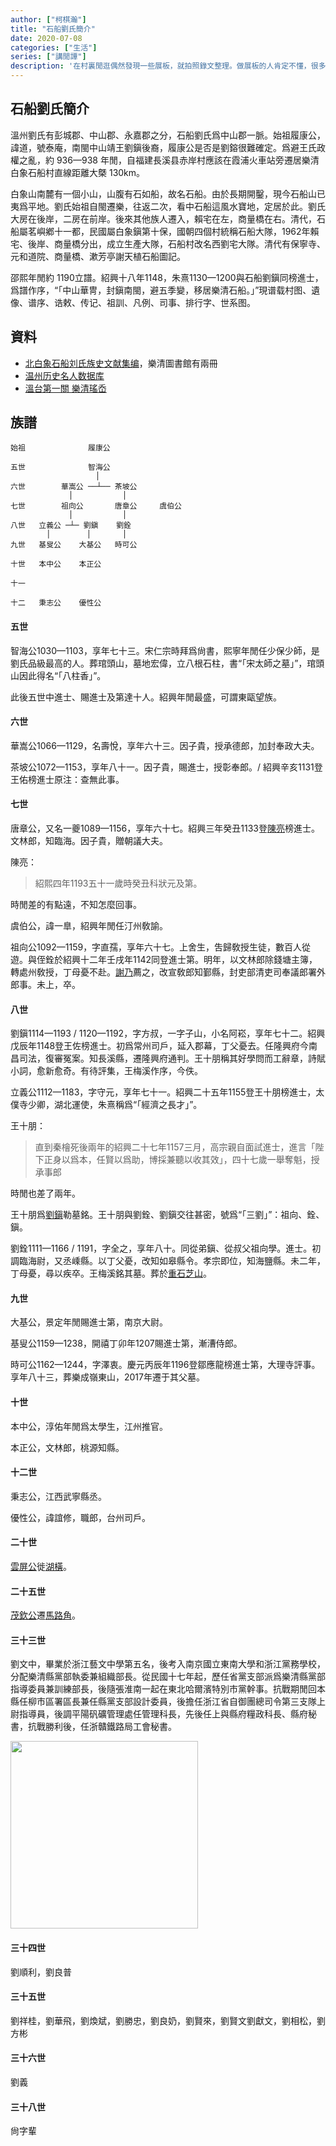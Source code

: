 ```yaml
---
author: ["柯棋瀚"]
title: "石船劉氏簡介"
date: 2020-07-08
categories: ["生活"]
series: ["講閒譚"]
description: '在村裏閒逛偶然發現一些展板，就拍照錄文整理。做展板的人肯定不懂，很多錯誤，體例也很不整齊。我也沒法去找族譜，以後有機會再說吧。'
---
```


## 石船劉氏簡介

溫州劉氏有彭城郡、中山郡、永嘉郡之分，石船劉氏爲中山郡一脈。始祖履康公，諱道，號泰庵，南閩中山靖王劉鎭後裔，履康公是否是劉鎔很難確定。爲避王氏政權之亂，約 936—938 年閒，自福建長溪县赤岸村<n>應該在霞浦火車站旁</n>遷居樂清白象石船村<n>直線距離大槩 130km</n>。

白象山南麓有一個小山，山腹有石如船，故名石船。由於長期開鑿，現今石船山已夷爲平地。劉氏始祖自閩遷樂，往返二次，看中石船這風水寶地，定居於此。劉氏大房在後岸，二房在前岸。後來其他族人遷入，賴宅在左，商量橋在右。清代，石船屬茗嶼鄕十一都，民國屬白象鎭第十保，國朝四個村統稱石船大隊，1962年賴宅、後岸、商量橋分出，成立生產大隊，石船村改名西劉宅大隊。清代有保寧寺、元和道院、商量橋、漱芳亭<n>謝天植<v>石船圖記</v></n>。

邵熙年閒<n>約 1190</n>立譜。紹興十八年<n>1148</n>，朱熹<n>1130—1200</n>與石船劉鎭同榜進士，爲譜作序，<q>「中山華冑，封鎭南閩，避五季變，移居樂清石船。」</q>現谱载村图、遺像、谱序、诰敕、传记、祖訓、凡例、司事、排行字、世系图。

## 資料

- <v>[北白象石船刘氏族史文献集编](http://opac3.wzlib.cn/opac/search?q=北白象石船刘氏族史文献集编&search=搜索&searchWay=title)</v>，樂清圖書館有兩冊
- [温州历史名人数据库](http://lsmr.wzlib.cn)
- [溫台第一關 樂清瑤岙](https://kknews.cc/history/emjk2aq.html)

## 族譜

```
始祖              履康公
                  
五世              智海公
                   │
六世        華嵩公 ──┴── 茶坡公
             │           │
七世        祖向公       唐章公     虞伯公
             │           │
八世   立義公 ─┴─ 劉鎭    劉銓
        │        │       │ 
九世   基叟公    大基公   時可公
  
十世   本中公    本正公

十一

十二   秉志公    優性公
```

#### 五世

智海公<n>1030—1103</n>，享年七十三。宋仁宗時拜爲尙書，熙寧年閒任少保少師，是劉氏品級最高的人。葬琯頭山，墓地宏偉，立八根石柱，書<q>「宋太師之墓」</q>，琯頭山因此得名<q>「八柱香」</q>。

此後五世中進士、賜進士及第達十人。紹興年閒最盛，可謂東甌望族。

#### 六世

華嵩公<n>1066—1129</n>，名壽悅，享年六十三。因子貴，授承德郎，加封奉政大夫。

茶坡公<n>1072—1153</n>，享年八十一。因子貴，賜進士，授彰奉郎。/ 紹興辛亥<n>1131</n>登王佑榜進士<n>原注：查無此事</n>。

#### 七世

唐章公，又名一夔<n>1089—1156</n>，享年六十七。紹興三年癸丑<n>1133</n>登<u>陳亮</u>榜進士。文林郎，知臨海。因子貴，贈朝議大夫。

陳亮：

> 紹熙四年<n>1193</n>五十一歲時癸丑科狀元及第。

時閒差的有點遠，不知怎麼回事。

虞伯公，諱一臯，紹興年閒任汀州敎諭。

祖向公<n>1092—1159</n>，字直孺，享年六十七。上舍生，吿歸敎授生徒，數百人從遊。與侄銓於紹興十二年壬戌年<n>1142</n>同登進士第。明年，以文林郎除錢塘主簿，轉處州敎授，丁母憂不赴。<u>謝乃</u>薦之，改宣敎郎知鄞縣，封吏部清吏司奉議郎署外郎事。未上，卒。

#### 八世

劉鎭<n>1114—1193 / 1120—1192</n>，字方叔，一字子山，小名阿崧，享年七十二。紹興戊辰年<n>1148</n>登王佐榜進士。初爲常州司戶，延入郡幕，丁父憂去。任隆興府<n>今南昌</n>司法，復審冤案。知長溪縣，遷隆興府通判。王十朋稱其好學問而工辭章，詩賦小詞，愈新愈奇。有<v>待評集</v>，王梅溪作序，今佚。

立義公<n>1112—1183</n>，字守元，享年七十一。紹興二十五年<n>1155</n>登王十朋榜進士，太僕寺少卿，湖北運使，朱熹稱爲<q>「經濟之長才」</q>。

王十朋：

> 直到秦檜死後兩年的紹興二十七年<n>1157</n>三月，高宗親自面試進士，進言「陛下正身以爲本，任賢以爲助，博採兼聽以收其效」，四十七歲一舉奪魁，授承事郎

時閒也差了兩年。

王十朋爲<u>劉鎭</u>勒墓銘。王十朋與劉銓、劉鎭交往甚密，號爲<q>「三劉」</q>：祖向、銓、鎭。

劉銓<n>1111—1166 / 1191</n>，字全之，享年八十。同從弟鎭、從叔父祖向學。進士。初調臨海尉，又丞嵊縣。以丁父憂，改知如皋縣令。孝宗即位，知海鹽縣。未二年，丁母憂，尋以疾卒。王梅溪銘其墓。葬於<u>重石</u><u>芝山</u>。

#### 九世

大基公，景定年閒賜進士第，南京大尉。

基叟公<n>1159—1238</n>，開禧丁卯年<n>1207</n>賜進士第，漸漕侍郎。

時可公<n>1162—1244</n>，字澤衷。慶元丙辰年<n>1196</n>登鄒應龍榜進士第，大理寺評事。享年八十三，葬樂成嶺東山，2017年遷于其父墓。

#### 十世

本中公，淳佑年閒爲太學生，江州推官。

本正公，文林郎，桃源知縣。

#### 十二世

秉志公，江西武寧縣丞。

優性公，諱誼修，職郎，台州司戶。

#### 二十世

<u>雲屏公</u>徙<u>湖橫</u>。

#### 二十五世

<u>茂欽公</u>遷<u>馬路角</u>。

#### 三十三世

劉文中，畢業於浙江藝文中學第五名，後考入南京國立東南大學和浙江黨務學校，分配樂清縣黨部執委兼組織部長。從民國十七年起，歷任省黨支部派爲樂清縣黨部指導委員兼訓練部長，後隨張淮南一起在東北哈爾濱特別市黨幹事。抗戰期閒回本縣任柳市區署區長兼任縣黨支部設計委員，後擔任浙江省自御團總司令第三支隊上尉指導員，後調平陽矾礦管理處任管理科長，先後任上與縣府糧政科長、縣府秘書，抗戰勝利後，任浙贛鐵路局工會秘書。

<img src="https://pic.imgdb.cn/item/5f056ddf14195aa594fabd11.jpg" width="300">

#### 三十四世

劉順利，劉良普

#### 三十五世

劉祥桂，劉華飛，劉煥斌，劉勝忠，劉良奶，劉賢來，劉賢文<n>劉獻文</n>，劉相松，劉方彬

#### 三十六世

劉義

#### 三十八世

尙字輩